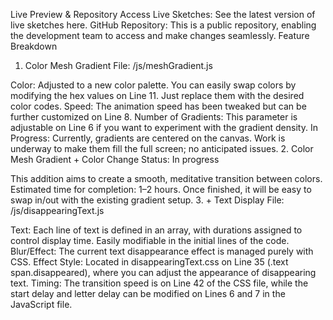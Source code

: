Live Preview & Repository Access
Live Sketches: See the latest version of live sketches here.
GitHub Repository: This is a public repository, enabling the development team to access and make changes seamlessly.
Feature Breakdown
1. Color Mesh Gradient
File: /js/meshGradient.js

Color: Adjusted to a new color palette. You can easily swap colors by modifying the hex values on Line 11. Just replace them with the desired color codes.
Speed: The animation speed has been tweaked but can be further customized on Line 8.
Number of Gradients: This parameter is adjustable on Line 6 if you want to experiment with the gradient density.
In Progress: Currently, gradients are centered on the canvas. Work is underway to make them fill the full screen; no anticipated issues.
2. Color Mesh Gradient + Color Change
Status: In progress

This addition aims to create a smooth, meditative transition between colors.
Estimated time for completion: 1–2 hours.
Once finished, it will be easy to swap in/out with the existing gradient setup.
3. + Text Display
File: /js/disappearingText.js

Text: Each line of text is defined in an array, with durations assigned to control display time. Easily modifiable in the initial lines of the code.
Blur/Effect: The current text disappearance effect is managed purely with CSS.
Effect Style: Located in disappearingText.css on Line 35 (.text span.disappeared), where you can adjust the appearance of disappearing text.
Timing: The transition speed is on Line 42 of the CSS file, while the start delay and letter delay can be modified on Lines 6 and 7 in the JavaScript file.
